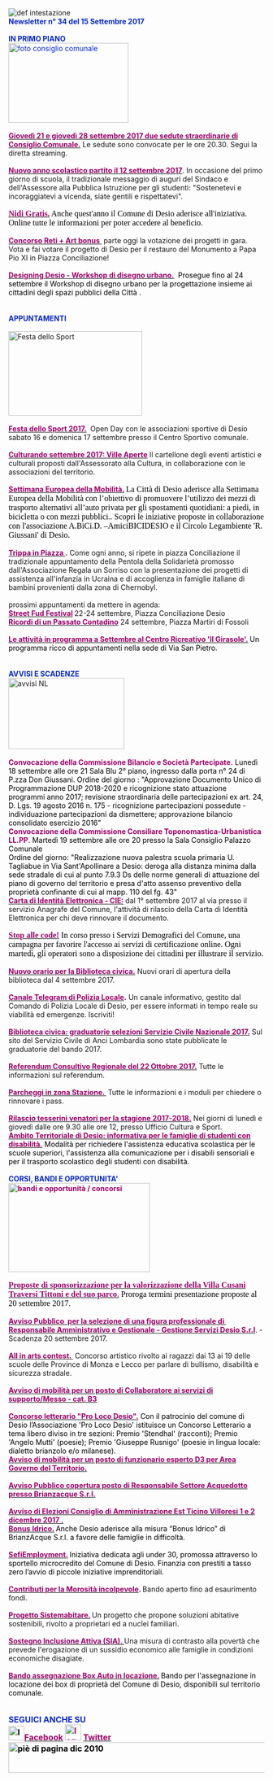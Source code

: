 <html><body><DIV>
<DIV>
<DIV><IMG border=0 alt="def intestazione" src="http://www.comune.desio.mb.it/servizi/gestionedocumentale/visualizzadocumento.aspx?id=6276"> 
<DIV><STRONG><FONT color=#0426c6>Newsletter n° 34 del&nbsp;15 Settembre&nbsp;2017</FONT></STRONG></DIV>
<DIV><FONT color=#0426c6><STRONG></STRONG></FONT>&nbsp;</DIV>
<DIV><FONT color=#0426c6><STRONG>IN PRIMO PIANO</STRONG></FONT></DIV>
<DIV><FONT color=#0426c6><IMG style="WIDTH: 236px; HEIGHT: 157px" border=0 alt="foto consiglio comunale" src="https://www.comune.desio.mb.it/servizi/gestionedocumentale/visualizzadocumento.aspx?id=19113" width=263 height=170></FONT></DIV>
<DIV><STRONG><FONT color=#0426c6></FONT></STRONG>&nbsp;</DIV>
<DIV><A title="" href="http://www.comune.desio.mb.it/servizi/notizie/notizie_fase02.aspx?ID=45324" target=_self><FONT color=#000000><STRONG><FONT color=#990066>Giovedì 21 e giovedì 28 settembre 2017 due sedute straordinarie di Consiglio Comunale.</FONT></STRONG></FONT></A> Le sedute sono convocate per le ore 20.30. Segui la diretta streaming.</DIV>
<DIV>&nbsp;</DIV>
<DIV><FONT color=#990066><STRONG><A title="" href="https://www.comune.desio.mb.it/servizi/notizie/notizie_fase02.aspx?ID=45330" target=_self><FONT color=#990066><STRONG>Nuovo anno scolastico partito il 12 settembre 2017</STRONG></FONT></A></STRONG></FONT>.&nbsp;In occasione del primo giorno di scuola, il tradizionale messaggio di auguri del Sindaco e dell'Assessore alla Pubblica Istruzione per gli studenti: "Sostenetevi e incoraggiatevi a vicenda, siate gentili e rispettatevi".</DIV>
<DIV>&nbsp;</DIV>
<DIV><SPAN style="FONT-FAMILY: 'Times New Roman'; FONT-SIZE: 12pt; mso-fareast-font-family: 'MS Mincho'; mso-ansi-language: IT; mso-fareast-language: JA; mso-bidi-language: AR-SA"><SPAN style="FONT-FAMILY: 'Times New Roman'; FONT-SIZE: 12pt; mso-fareast-font-family: 'MS Mincho'; mso-ansi-language: IT; mso-fareast-language: JA; mso-bidi-language: AR-SA"></SPAN><A title="" href="http://www.comune.desio.mb.it/servizi/notizie/notizie_fase02.aspx?ID=45300" target=_self><FONT color=#990066><STRONG>Nidi Gratis.</STRONG></FONT></A><FONT color=#000000> Anche quest'anno il Comune di Desio aderisce all'iniziativa. Online tutte le informazioni per poter accedere al beneficio.</FONT></SPAN></DIV></DIV>
<DIV><SPAN style="FONT-FAMILY: 'Times New Roman'; FONT-SIZE: 12pt; mso-fareast-font-family: 'MS Mincho'; mso-ansi-language: IT; mso-fareast-language: JA; mso-bidi-language: AR-SA"></SPAN>
<DIV>&nbsp;</DIV>
<DIV><A title="" href="https://votazioniretipiu.evoting.it/retipiu/project/progetto-3/" target=_self><FONT color=#990066><STRONG>Concorso Reti + Art bonus&nbsp;</STRONG></FONT></A>&nbsp;parte oggi&nbsp;la votazione dei progetti in gara. Vota e fai votare il progetto di Desio per il restauro del Monumento a Papa Pio XI in Piazza Conciliazione! </DIV>
<DIV>&nbsp;</DIV>
<DIV>
<DIV><SPAN style="COLOR: black"><STRONG><FONT color=#990066><A title="" href="http://www.comune.desio.mb.it/servizi/notizie/notizie_fase02.aspx?ID=45074" target=_self><SPAN style="COLOR: black"><STRONG><FONT color=#990066>Designing Desio - Workshop di disegno urbano.</FONT></STRONG></SPAN></A></FONT></STRONG>&nbsp; Prosegue fino&nbsp;al 24 settembre&nbsp;il Workshop di disegno urbano per la progettazione insieme ai cittadini degli spazi pubblici della Città .</SPAN></DIV></DIV></DIV>
<DIV><FONT color=#000000><SPAN style="FONT-FAMILY: 'Times New Roman'; FONT-SIZE: 12pt; mso-fareast-font-family: 'MS Mincho'; mso-ansi-language: IT; mso-fareast-language: JA; mso-bidi-language: AR-SA"></SPAN></FONT>&nbsp;</DIV>
<DIV><FONT color=#000000><SPAN style="FONT-FAMILY: 'Times New Roman'; FONT-SIZE: 12pt; mso-fareast-font-family: 'MS Mincho'; mso-ansi-language: IT; mso-fareast-language: JA; mso-bidi-language: AR-SA"></SPAN></FONT><FONT color=#000000><SPAN style="FONT-FAMILY: 'Times New Roman'; FONT-SIZE: 12pt; mso-fareast-font-family: 'MS Mincho'; mso-ansi-language: IT; mso-fareast-language: JA; mso-bidi-language: AR-SA"></SPAN></FONT><FONT color=#000000><SPAN style="FONT-FAMILY: 'Times New Roman'; FONT-SIZE: 12pt; mso-fareast-font-family: 'MS Mincho'; mso-ansi-language: IT; mso-fareast-language: JA; mso-bidi-language: AR-SA"></SPAN></FONT><FONT color=#0426c6><STRONG></STRONG></FONT>&nbsp;</DIV>
<DIV><FONT color=#0426c6><STRONG>APPUNTAMENTI</STRONG></FONT><FONT color=#000000><FONT color=#0426c6> </FONT></FONT></DIV>
<DIV>&nbsp;</DIV>
<DIV><IMG alt="Festa dello Sport" src="https://www.comune.desio.mb.it/servizi/gestionedocumentale/visualizzadocumento.aspx?ID=22798" width=263 height=166></DIV>
<DIV>&nbsp;</DIV>
<DIV><STRONG><FONT color=#990066><A title="" href="http://www.comune.desio.mb.it/servizi/notizie/notizie_fase02.aspx?ID=45272" target=_self><STRONG><FONT color=#990066>Festa dello Sport 2017.</FONT></STRONG></A>&nbsp;</FONT></STRONG> Open Day con le associazioni sportive di Desio sabato 16 e domenica 17 settembre presso il Centro Sportivo comunale. </DIV>
<DIV>&nbsp;</DIV>
<DIV><A title="" href="https://www.comune.desio.mb.it/servizi/notizie/notizie_fase02.aspx?ID=45169" target=_self><FONT color=#990066><STRONG>Culturando settembre 2017: Ville Aperte</STRONG></FONT></A>&nbsp;Il cartellone degli eventi artistici e culturali proposti dall'Assessorato alla Cultura, in collaborazione con le associazioni del territorio.</DIV>
<DIV>&nbsp;</DIV>
<DIV>
<DIV><A title="" href="https://www.comune.desio.mb.it/servizi/notizie/notizie_fase02.aspx?ID=45338" target=_self><FONT color=#990066><STRONG>Settimana Europea della Mobilità.</STRONG></FONT></A><FONT color=#990066><STRONG> </STRONG></FONT><SPAN style="WIDOWS: 2; TEXT-TRANSFORM: none; FONT-STYLE: normal; TEXT-INDENT: 0px; LETTER-SPACING: normal; DISPLAY: inline !important; FONT-FAMILY: Verdana, Geneva, Arial, Helvetica, sans-serif; WHITE-SPACE: normal; ORPHANS: 2; FLOAT: none; COLOR: rgb(0,0,0); FONT-SIZE: 12.31px; FONT-WEIGHT: normal; WORD-SPACING: 0px; font-variant-ligatures: normal; font-variant-caps: normal; -webkit-text-stroke-width: 0px; text-decoration-style: initial; text-decoration-color: initial"><FONT size=3 face="Times New Roman">La Città di Desio aderisce alla Settimana Europea della Mobilità con l’obiettivo di promuovere l’utilizzo dei mezzi di trasporto alternativi all’auto privata per gli spostamenti quotidiani: a piedi, in bicicletta o con mezzi pubblici.. Scopri le iniziative proposte in collaborazione con l'associazione A.BiCi.D. –AmiciBICIDESIO e il Circolo Legambiente 'R. Giussani' di Desio. </FONT></SPAN></DIV>
<DIV><SPAN style="WIDOWS: 2; TEXT-TRANSFORM: none; FONT-STYLE: normal; TEXT-INDENT: 0px; LETTER-SPACING: normal; DISPLAY: inline !important; FONT-FAMILY: Verdana, Geneva, Arial, Helvetica, sans-serif; WHITE-SPACE: normal; ORPHANS: 2; FLOAT: none; COLOR: rgb(0,0,0); FONT-SIZE: 12.31px; FONT-WEIGHT: normal; WORD-SPACING: 0px; font-variant-ligatures: normal; font-variant-caps: normal; -webkit-text-stroke-width: 0px; text-decoration-style: initial; text-decoration-color: initial"><FONT size=3 face="Times New Roman"></FONT></SPAN>&nbsp;</DIV></DIV>
<DIV><A title="" href="https://www.facebook.com/events/1947458491934758/" target=_self><FONT color=#990066><STRONG>Trippa in Piazza </STRONG></FONT></A><FONT color=#990066><STRONG>.</STRONG></FONT> Come ogni anno, si ripete in piazza Conciliazione il tradizionale appuntamento della Pentola della Solidarietà promosso dall'Associazione Regala un Sorriso con la presentazione dei progetti di assistenza all'infanzia in Ucraina e di accoglienza in famiglie italiane di bambini provenienti dalla zona di Chernobyl. </DIV>
<DIV>&nbsp;</DIV>
<DIV>prossimi appuntamenti da mettere in agenda: </DIV>
<DIV><A title="" href="https://www.facebook.com/events/106250086731224/" target=_self><FONT color=#990066><STRONG>Street Fud Festival</STRONG></FONT></A><FONT color=#990066><STRONG>&nbsp;</STRONG></FONT>22-24 settembre, Piazza Conciliazione Desio</DIV>
<DIV><A title="" href="https://www.facebook.com/events/1872452923083141/" target=_self><FONT color=#990066><STRONG>Ricordi di un Passato&nbsp;Contadino</STRONG></FONT></A>&nbsp;24 settembre,&nbsp;Piazza Martiri di Fossoli </DIV>
<DIV><SPAN style="WIDOWS: 2; TEXT-TRANSFORM: none; FONT-STYLE: normal; TEXT-INDENT: 0px; LETTER-SPACING: normal; DISPLAY: inline !important; FONT-FAMILY: Verdana, Geneva, Arial, Helvetica, sans-serif; WHITE-SPACE: normal; ORPHANS: 2; FLOAT: none; COLOR: rgb(0,0,0); FONT-SIZE: 12.31px; FONT-WEIGHT: normal; WORD-SPACING: 0px; font-variant-ligatures: normal; font-variant-caps: normal; -webkit-text-stroke-width: 0px; text-decoration-style: initial; text-decoration-color: initial"><FONT size=3 face="Times New Roman"></FONT></SPAN>&nbsp;</DIV>
<DIV><FONT color=#990066><A title="" href="http://www.comune.desio.mb.it/servizi/notizie/notizie_fase02.aspx?ID=45206" target=_self><FONT color=#990066><STRONG>Le attività in programma a Settembre al Centro Ricreativo 'Il Girasole'.</STRONG></FONT></A><STRONG>&nbsp;</STRONG></FONT><FONT color=#000000>Un programma ricco di appuntamenti nella sede di Via San Pietro.</FONT></DIV>
<DIV>
<DIV>&nbsp;</DIV>
<DIV>
<DIV>&nbsp;</DIV></DIV>
<DIV><FONT color=#0426c6><STRONG>AVVISI E SCADENZE</STRONG></FONT> </DIV>
<DIV>
<DIV></DIV>
<DIV>
<DIV><IMG style="WIDTH: 228px; HEIGHT: 140px" border=0 alt="avvisi NL" src="http://www.comune.desio.mb.it/servizi/gestionedocumentale/visualizzadocumento.aspx?id=18789" width=232 height=175></DIV>
<DIV>&nbsp;</DIV>
<DIV>
<DIV><FONT color=#0426c6><STRONG><FONT color=#990066>Convocazione della Commissione Bilancio e Società Partecipate.</FONT></STRONG><FONT color=#000000> Lunedì 18 settembre alle ore 21 Sala Blu 2° piano, </FONT><FONT color=#000000>ingresso dalla porta n° 24 di P.zza Don Giussani. Ordine del giorno : "Approvazione Documento Unico di Programmazione DUP 2018-2020 e ricognizione stato attuazione programmi anno 2017; revisione straordinaria delle partecipazioni ex art. 24, D. Lgs. 19 agosto 2016 n. 175 - ricognizione partecipazioni possedute - individuazione partecipazioni da dismettere; approvazione bilancio consolidato esercizio 2016"</FONT></FONT></DIV>
<DIV><STRONG><FONT color=#0426c6></FONT></STRONG></DIV>
<DIV><FONT color=#000000><STRONG><FONT color=#990066>Convocazione della Commissione Consiliare Toponomastica-Urbanistica LL.PP</FONT></STRONG>. Martedì 19 settembre alle ore 20 presso la Sala Consiglio Palazzo Comunale <BR>Ordine del giorno: "Realizzazione nuova palestra scuola primaria U. Tagliabue in Via Sant'Apollinare a Desio: deroga alla distanza minima dalla sede stradale di cui al punto 7.9.3 Ds delle norme generali di attuazione del piano di governo del territorio e presa d'atto assenso preventivo della proprietà confinante di cui al mapp. 110 del fg. 43"<BR></FONT></DIV></DIV>
<DIV><A title="" href="http://www.comune.desio.mb.it/servizi/notizie/notizie_fase02.aspx?ID=45122" target=_self><STRONG><FONT color=#990066>Carta di Identità Elettronica - CIE:</FONT></STRONG></A><STRONG><FONT color=#990066> </FONT></STRONG>dal 1° settembre 2017 al via presso il servizio Anagrafe del Comune, l'attività di rilascio della Carta di Identità Elettronica per chi deve rinnovare il documento.</DIV>
<DIV>&nbsp;</DIV>
<DIV><FONT color=#990066><SPAN style="FONT-FAMILY: 'Times New Roman'; FONT-SIZE: 12pt; mso-fareast-font-family: 'MS Mincho'; mso-ansi-language: IT; mso-fareast-language: JA; mso-bidi-language: AR-SA"><A title="" href="http://www.comune.desio.mb.it/servizi/notizie/notizie_fase02.aspx?ID=44271" target=_self><FONT color=#990066><STRONG>Stop alle code!</STRONG></FONT></A><FONT color=#000000> In corso presso i Servizi Demografici del Comune, una campagna per favorire l'accesso ai servizi di certificazione online. Ogni martedì, gli operatori sono a disposizione dei cittadini per illustrare il servizio.</FONT></SPAN></FONT></DIV>
<DIV><FONT color=#990066><SPAN style="FONT-FAMILY: 'Times New Roman'; FONT-SIZE: 12pt; mso-fareast-font-family: 'MS Mincho'; mso-ansi-language: IT; mso-fareast-language: JA; mso-bidi-language: AR-SA"></SPAN></FONT>&nbsp;</DIV>
<DIV><STRONG><FONT color=#990066><A title="" href="http://www.comune.desio.mb.it/servizi/notizie/notizie_fase02.aspx?ID=45229" target=_self><STRONG><FONT color=#990066>Nuovo orario per la Biblioteca civica.</FONT></STRONG></A></FONT></STRONG> Nuovi orari di apertura della biblioteca dal 4 settembre 2017.</DIV>
<DIV>&nbsp;</DIV>
<DIV>
<DIV><A title="" href="https://t.me/Polizia_Locale_Desio" target=_self><FONT color=#990066><STRONG>Canale Telegram di Polizia Locale</STRONG></FONT></A><FONT color=#990066><STRONG>.</STRONG></FONT> Un canale informativo, gestito dal Comando di Polizia Locale di Desio, per essere informati in tempo reale su viabilità ed emergenze. Iscriviti! </DIV></DIV>
<DIV>&nbsp;</DIV>
<DIV><STRONG><FONT color=#990066><A title="" href="http://www.comune.desio.mb.it/servizi/notizie/notizie_fase02.aspx?ID=45314" target=_self><STRONG><FONT color=#990066>Biblioteca civica: graduatorie selezioni Servizio Civile Nazionale 2017.</FONT></STRONG></A></FONT></STRONG> Sul sito del Servizio Civile di Anci Lombardia sono state pubblicate le graduatorie del bando 2017.</DIV>
<DIV>&nbsp;</DIV>
<DIV><STRONG><FONT color=#990066><A title="" href="http://www.comune.desio.mb.it/servizi/notizie/notizie_fase02.aspx?ID=45183" target=_self><STRONG><FONT color=#990066>Referendum Consultivo Regionale del 22 Ottobre 2017</FONT></STRONG>.</A></FONT></STRONG> Tutte le informazioni sul referendum.</DIV>
<DIV>
<DIV>&nbsp;</DIV>
<DIV><A title="" href="https://www.comune.desio.mb.it/servizi/notizie/notizie_fase02.aspx?ID=42741" target=_self><STRONG><FONT color=#990066>Parcheggi in zona Stazione.</FONT> </STRONG></A><STRONG>&nbsp;</STRONG>Tutte le informazioni e i moduli per chiedere o rinnovare i pass. </DIV>
<DIV>&nbsp;</DIV>
<DIV><STRONG><FONT color=#990066><A title="" href="http://www.comune.desio.mb.it/servizi/notizie/notizie_fase02.aspx?ID=45056" target=_self><STRONG><FONT color=#990066>Rilascio tesserini venatori per la stagione 2017-2018.</FONT></STRONG></A></FONT></STRONG> Nei giorni di lunedì e giovedì dalle ore 9.30 alle ore 12, presso Ufficio Cultura e Sport.<BR></DIV></DIV><FONT color=#990066>
<DIV>
<DIV><STRONG><FONT color=#990066><A title="" href="http://www.comune.desio.mb.it/servizi/notizie/notizie_fase02.aspx?ID=44835" target=_self><STRONG><FONT color=#990066>Ambito Territoriale di Desio: informativa per le famiglie di studenti con disabilità.</FONT></STRONG></A></FONT></STRONG> <FONT color=#000000>Modalità per richiedere l'assistenza educativa scolastica per le scuole superiori, l'assistenza alla comunicazione per i disabili sensoriali e per il trasporto scolastico degli studenti con disabilità.</FONT></DIV></FONT></DIV>
<DIV><STRONG><FONT color=#0426c6></FONT></STRONG>&nbsp;</DIV>
<DIV><STRONG><FONT color=#0426c6>CORSI, BANDI E OPPORTUNITA'</FONT> </STRONG></DIV></DIV></DIV>
<DIV>
<DIV><FONT color=#990066><STRONG><IMG style="WIDTH: 278px; HEIGHT: 175px" border=0 alt="bandi e opportunità / concorsi" src="http://www.comune.desio.mb.it/servizi/gestionedocumentale/visualizzadocumento.aspx?id=18790" width=299 height=168></STRONG></FONT></DIV></DIV>
<DIV>&nbsp;</DIV>
<DIV><FONT color=#990066><SPAN style="FONT-FAMILY: 'Times New Roman'; FONT-SIZE: 12pt; mso-fareast-font-family: 'MS Mincho'; mso-ansi-language: IT; mso-fareast-language: JA; mso-bidi-language: AR-SA"><A title="" href="https://www.comune.desio.mb.it/servizi/notizie/notizie_fase02.aspx?ID=45289" target=_self><SPAN style="FONT-FAMILY: 'Times New Roman'; FONT-SIZE: 12pt; mso-fareast-font-family: 'MS Mincho'; mso-ansi-language: IT; mso-fareast-language: JA; mso-bidi-language: AR-SA"><FONT color=#990066><STRONG>Proposte di sponsorizzazione per la valorizzazione della Villa Cusani Traversi Tittoni e del suo parco</STRONG></FONT>.</SPAN></A> <FONT color=#000000>P</FONT><FONT color=#000000>roroga termini presentazione proposte al 20 settembre 2017.</FONT></SPAN></FONT></DIV>
<DIV><FONT color=#990066><SPAN style="FONT-FAMILY: 'Times New Roman'; FONT-SIZE: 12pt; mso-fareast-font-family: 'MS Mincho'; mso-ansi-language: IT; mso-fareast-language: JA; mso-bidi-language: AR-SA"></SPAN></FONT>&nbsp;</DIV>
<DIV><FONT color=#990066><SPAN style="FONT-FAMILY: 'Times New Roman'; FONT-SIZE: 12pt; mso-fareast-font-family: 'MS Mincho'; mso-ansi-language: IT; mso-fareast-language: JA; mso-bidi-language: AR-SA"></SPAN><A title="" href="http://www.comune.desio.mb.it/servizi/notizie/notizie_fase02.aspx?ID=45219" target=_self><FONT color=#990066><STRONG>Avviso Pubblico&nbsp; per la selezione di una figura professionale di&nbsp; Responsabile Amministrativo e Gestionale - Gestione Servizi Desio S.r.l</STRONG></FONT></A></FONT>. - Scadenza 20 settembre 2017.</DIV>
<DIV>
<DIV>&nbsp;</DIV>
<DIV><A title="" href="https://www.comune.desio.mb.it/servizi/notizie/notizie_fase02.aspx?ID=45177" target=_self><FONT color=#990066><STRONG>All in arts contest. </STRONG></FONT></A>&nbsp;Concorso artistico rivolto ai ragazzi dai 13 ai 19 delle scuole delle Province di Monza e Lecco per parlare di bullismo, disabilità e sicurezza stradale.</DIV></DIV>
<DIV>&nbsp;</DIV>
<DIV><FONT color=#990066>
<DIV><A title="" href="https://www.comune.desio.mb.it/servizi/bandi/bandi_fase02.aspx?ID=9180" target=_self><FONT color=#990066><STRONG>Avviso di mobilità per un posto di Collaboratore ai servizi di supporto/Messo - cat. B3</STRONG></FONT></A></DIV>
<DIV>&nbsp;</DIV>
<DIV><A title="" href="http://www.comune.desio.mb.it/servizi/notizie/notizie_fase02.aspx?ID=44637" target=_self><FONT color=#990066><STRONG>Concorso letterario "Pro Loco Desio".</STRONG></FONT></A><FONT color=#000000> Con il patrocinio del comune di Desio l’Associazione 'Pro Loco Desio' istituisce un Concorso Letterario a tema libero diviso in tre sezioni: Premio 'Stendhal' (racconti); Premio 'Angelo Mutti' (poesie); Premio 'Giuseppe Rusnigo' (poesie in lingua locale: dialetto brianzolo e/o milanese).</FONT></FONT></DIV></DIV>
<DIV><A title="" href="http://www.comune.desio.mb.it/servizi/notizie/notizie_fase02.aspx?ID=44996" target=_self><STRONG><FONT color=#990066>Avviso di mobilità per un posto di funzionario esperto D3 per Area Governo del Territorio</FONT>. </STRONG></A></DIV>
<DIV><STRONG><FONT color=#990066></FONT></STRONG>&nbsp;</DIV>
<DIV><STRONG><FONT color=#990066><A title="" href="http://www.comune.desio.mb.it/servizi/notizie/notizie_fase02.aspx?ID=44951" target=_self><STRONG><FONT color=#990066>Avviso Pubblico copertura posto di Responsabile Settore Acquedotto presso Brianzacque S.r.l.</FONT></STRONG></A></FONT></STRONG></DIV>
<DIV><BR><STRONG><FONT color=#990066><A title="" href="http://www.comune.desio.mb.it/servizi/notizie/notizie_fase02.aspx?ID=44728" target=_self><STRONG><FONT color=#990066>Avviso di Elezioni Consiglio di Amministrazione Est Ticino Villoresi 1 e 2 dicembre 2017 .<BR></FONT></STRONG></A></FONT></STRONG></DIV>
<DIV>
<DIV><FONT color=#990066><A title="" href="http://www.comune.desio.mb.it/servizi/notizie/notizie_fase02.aspx?ID=44226" target=_self><FONT color=#990066><STRONG>Bonus Idrico.</STRONG></FONT></A><FONT color=#990066><STRONG> </STRONG></FONT><FONT color=#000000>Anche Desio aderisce alla misura “Bonus Idrico” di BrianzAcque S.r.l. a favore delle famiglie in difficoltà.</FONT></FONT></DIV>
<DIV><FONT color=#000000><FONT color=#990066></FONT></FONT>&nbsp;</DIV>
<DIV><FONT color=#000000><FONT color=#990066><A title="" href="http://www.comune.desio.mb.it/servizi/notizie/notizie_fase02.aspx?ID=43223" target=_self><FONT color=#000000><FONT color=#990066><STRONG>SefiEmployment.</STRONG></FONT></FONT></A></FONT><STRONG> </STRONG>Iniziativa dedicata agli under 30, promossa attraverso lo sportello microcredito del Comune di Desio. Finanzia con prestiti a tasso zero l’avvio di piccole iniziative imprenditoriali.</FONT></DIV>
<DIV>
<DIV><FONT color=#990066></FONT>&nbsp;</DIV>
<DIV><FONT color=#990066><A title="" href="http://www.comune.desio.mb.it/servizi/notizie/notizie_fase02.aspx?ID=42983" target=_self><FONT color=#990066><STRONG>Contributi per la Morosità incolpevole</STRONG></FONT></A></FONT><STRONG>. </STRONG>Bando aperto fino ad esaurimento fondi. </DIV>
<DIV><FONT color=#990066></FONT>&nbsp;</DIV>
<DIV><FONT color=#990066><A title="" href="http://www.comune.desio.mb.it/servizi/notizie/notizie_fase02.aspx?ID=41431" target=_self><FONT color=#990066><STRONG>Progetto Sistemabitare.</STRONG></FONT></A></FONT><STRONG> </STRONG>Un progetto che propone soluzioni abitative sostenibili, rivolto a proprietari ed a nuclei familiari. </DIV>
<DIV><FONT color=#990066></FONT>&nbsp;</DIV>
<DIV><FONT color=#990066><A title="" href="http://www.comune.desio.mb.it/servizi/notizie/notizie_fase02.aspx?ID=40660" target=_self><STRONG><FONT color=#990066>Sostegno Inclusione Attiva (SIA).</FONT> </STRONG></A></FONT>Una misura di contrasto alla povertà che prevede l'erogazione di un sussidio economico alle famiglie in condizioni economiche disagiate.</DIV>
<DIV><FONT color=#990066></FONT>&nbsp;</DIV>
<DIV>
<DIV><FONT color=#990066><A title="" href="http://www.comune.desio.mb.it/servizi/notizie/notizie_fase02.aspx?ID=35369" target=_self><FONT color=#990066><STRONG>Bando assegnazione Box Auto in locazione.</STRONG></FONT></A><STRONG> </STRONG><FONT color=#000000>B</FONT></FONT><FONT color=#000000>ando per l'assegnazione in locazione dei box di proprietà del Comune di Desio, disponibili sul territorio comunale.</FONT></DIV>
<DIV><FONT color=#990066></FONT></DIV>
<DIV><FONT color=#990066><FONT color=#990066></FONT></DIV>
<DIV>
<DIV>
<DIV><FONT color=#990066></FONT>
<DIV><FONT color=#990066></FONT>
<DIV><FONT color=#990066></FONT><FONT color=#0426c6><FONT color=#0426c6><FONT size=+0><FONT color=#000000><FONT color=#990066><FONT color=#000000><FONT color=#0426c6><STRONG></STRONG></FONT></FONT></FONT></FONT></FONT></FONT></FONT>&nbsp;</DIV>
<DIV><FONT color=#0426c6><FONT color=#0426c6><FONT size=+0><FONT color=#000000><FONT color=#990066><FONT color=#000000><FONT color=#0426c6><STRONG></STRONG></FONT></FONT></FONT></FONT></FONT></FONT></FONT>&nbsp;</DIV>
<DIV><FONT color=#0426c6><FONT color=#0426c6><FONT size=+0><FONT color=#000000><FONT color=#990066><FONT color=#000000><FONT color=#0426c6><STRONG>SEGUICI ANCHE SU</STRONG></FONT></FONT></FONT></FONT></FONT></FONT></FONT></DIV></DIV></DIV>
<DIV>
<DIV><FONT color=#0426c6><FONT color=#0426c6><FONT size=+0><FONT color=#000000><FONT color=#990066><FONT color=#000000></FONT></FONT></FONT></FONT></FONT></FONT>
<DIV><FONT color=#0426c6><FONT color=#0426c6><FONT size=+0><FONT color=#000000><FONT color=#990066><FONT color=#000000></FONT></FONT></FONT></FONT></FONT></FONT>
<DIV><FONT color=#0426c6><FONT color=#0426c6><FONT size=+0><FONT color=#000000><FONT color=#990066><FONT color=#000000></FONT></FONT></FONT></FONT></FONT></FONT>
<DIV><FONT color=#0426c6><FONT color=#0426c6><FONT size=+0><FONT color=#000000><FONT color=#990066><FONT color=#000000>
<DIV>
<DIV>
<DIV>
<DIV>
<DIV><STRONG></STRONG></DIV>
<DIV><STRONG><IMG style="WIDTH: 31px; HEIGHT: 28px" alt="logo facebook" src="http://www.comune.desio.mb.it/servizi/gestionedocumentale/visualizzadocumento.aspx?ID=18791" width=95 height=56></STRONG><A title="" href="https://it-it.facebook.com/pages/Comune-Di-Desio/103441483073684" target=_self><FONT color=#990066><STRONG>Facebook</STRONG></FONT></A><FONT color=#990066><STRONG> <IMG style="WIDTH: 32px; HEIGHT: 31px" alt="logo twitter" src="http://www.comune.desio.mb.it/servizi/gestionedocumentale/visualizzadocumento.aspx?ID=18792" width=38 height=44> </STRONG></FONT><A title="" href="https://mobile.twitter.com/comunedidesio" target=_self><FONT color=#990066><STRONG>Twitter</STRONG></FONT></A><STRONG> </STRONG></DIV>
<DIV></DIV>
<DIV></DIV></DIV>
<DIV><STRONG><IMG style="WIDTH: 622px; HEIGHT: 60px" border=0 alt="piè di pagina dic 2010" src="http://www.comune.desio.mb.it/servizi/gestionedocumentale/visualizzadocumento.aspx?id=6565" width=993 height=74></STRONG></DIV></DIV></DIV></DIV></FONT></FONT></FONT></FONT></FONT></FONT><STRONG></STRONG></DIV></DIV></DIV></DIV></DIV></DIV></FONT></DIV>
<DIV><FONT color=#990066></FONT></DIV>
<DIV><FONT color=#990066></FONT></DIV>
<DIV><FONT color=#990066></FONT></DIV></DIV></DIV></DIV></DIV></DIV></DIV></body></html